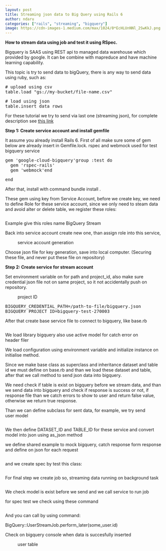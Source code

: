 ```yaml
---
layout: post
title: Streaming json data to Big Query using Rails 6
author: ndaru
categories: ["rails", "streaming", "bigquery"]
image: https://cdn-images-1.medium.com/max/1024/0*EcHLUnNNl_2SwKkJ.png
---
```

<p><strong>How to stream data using job and test it using RSpec.</strong></p><p>Bigquery is SAAS using REST api to managed data warehouse which provided by google. It can be combine with mapreduce and have machine learning capability.</p><p>This topic is try to send data to bigQuery, there is any way to send data using ruby, such as:</p><pre># upload using csv<br>table.load &quot;gs://my-bucket/file-name.csv&quot;</pre><pre># load using json<br>table.insert data_rows</pre><p>For these tutorial we try to send via last one (streaming json), for complete description see <a href="https://googleapis.dev/ruby/google-cloud-bigquery/latest/index.html">this link</a></p><p><strong>Step 1: Create service account and install gemfile</strong></p><p>It assume you already install Rails 6. First of all make sure some of gem below are already insert in Gemfile.lock. rspec and webmock used for test bigquery service</p><pre>gem &#39;google-cloud-bigquery&#39;group :test do<br>  gem &#39;rspec-rails&#39;<br>  gem &#39;webmock&#39;end</pre><pre>end</pre><p>After that, install with command bundle install .</p><p>These gem using key from Service Account, before we create key, we need to define Role for these service account, since we only need to steam data and avoid alter or delete table, we register these roles:</p><iframe src="" width="0" height="0" frameborder="0" scrolling="no"><a href="https://medium.com/media/74ec259e9bea87810300e07e83d1caef/href">https://medium.com/media/74ec259e9bea87810300e07e83d1caef/href</a></iframe><p>Example give this roles name BigQuery Stream</p><p>Back into service account create new one, than assign role into this service,</p><figure><img alt="" src="https://cdn-images-1.medium.com/max/1024/0*EcHLUnNNl_2SwKkJ.png" /><figcaption>service account generation</figcaption></figure><p>Choose json file for key generation, save into local computer. (Securing these file, and never put these file on repository)</p><p><strong>Step 2: Create service for stream account</strong></p><p>Set environment variable on for path and project_id, also make sure credential json file not on same project, so it not accidentally push on repository.</p><figure><img alt="" src="https://cdn-images-1.medium.com/max/1024/0*008l5QIKVFsRJEg3.png" /><figcaption>project ID</figcaption></figure><pre>BIGQUERY_CREDENTIAL_PATH=/path-to-file/bigquery.json<br>BIGQUERY_PROJECT_ID=bigquery-test-270003</pre><p>After that create base service file to connect to bigquery, like base.rb</p><iframe src="" width="0" height="0" frameborder="0" scrolling="no"><a href="https://medium.com/media/e2718b7ccebeae01e758d23699e5b5a2/href">https://medium.com/media/e2718b7ccebeae01e758d23699e5b5a2/href</a></iframe><p>We load library bigquery also use active model for catch error on header filer</p><p>We load configuration using environment variable and initialize instance on initialise method.</p><p>Since we make base class as superclass and inheritance dataset and table id we must define on base.rb and than we load these dataset and table, after that we call method to send json data into bigquery.</p><p>We need check if table is exist on bigquery before we stream data, and than we send data into bigquery and check if response is success or not, if response file than we catch errors to show to user and return false value, otherwise we return true response.</p><p>Than we can define subclass for sent data, for example, we try send user model</p><iframe src="" width="0" height="0" frameborder="0" scrolling="no"><a href="https://medium.com/media/f593ba8e2688475d92c0fada3c821e8d/href">https://medium.com/media/f593ba8e2688475d92c0fada3c821e8d/href</a></iframe><p>We then define DATASET_ID and TABLE_ID for these service and convert model into json using as_json method</p><p>we define shared example to mock bigquery, catch response form response and define on json for each request</p><iframe src="" width="0" height="0" frameborder="0" scrolling="no"><a href="https://medium.com/media/784244e3a72257afa198ae161bb14030/href">https://medium.com/media/784244e3a72257afa198ae161bb14030/href</a></iframe><p>and we create spec by test this class:</p><iframe src="" width="0" height="0" frameborder="0" scrolling="no"><a href="https://medium.com/media/dad452302be6d75066db8ca40709aab9/href">https://medium.com/media/dad452302be6d75066db8ca40709aab9/href</a></iframe><p>For final step we create job so, streaming data running on background task</p><iframe src="" width="0" height="0" frameborder="0" scrolling="no"><a href="https://medium.com/media/f9a89d3198aef6b74687b416190f1936/href">https://medium.com/media/f9a89d3198aef6b74687b416190f1936/href</a></iframe><p>We check model is exist before we send and we call service to run job</p><p>for spec test we check using these command</p><iframe src="" width="0" height="0" frameborder="0" scrolling="no"><a href="https://medium.com/media/f44bb47ef4cc88e3f28004f72058a0a0/href">https://medium.com/media/f44bb47ef4cc88e3f28004f72058a0a0/href</a></iframe><p>And you can call by using command:</p><p>BigQuery::UserStreamJob.perform_later(some_user.id)</p><p>Check on bigquery console when data is succesfully inserted</p><figure><img alt="" src="https://cdn-images-1.medium.com/max/1024/0*a-7b53oaGAZ58qAh.png" /><figcaption>user table</figcaption></figure><img src="https://medium.com/_/stat?event=post.clientViewed&referrerSource=full_rss&postId=c422ac47d520" width="1" height="1" alt="">